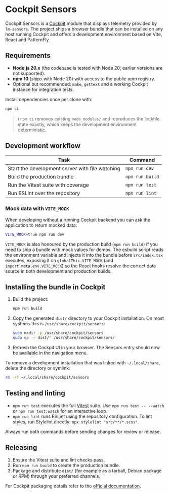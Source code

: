 # Cockpit Sensors

Cockpit Sensors is a [Cockpit](https://cockpit-project.org/) module that displays
telemetry provided by `lm-sensors`. The project ships a browser bundle that can
be installed on any host running Cockpit and offers a development environment
based on Vite, React and PatternFly.

## Requirements

- **Node.js 20.x** (the codebase is tested with Node 20; earlier versions are
  not supported).
- **npm 10** (ships with Node 20) with access to the public npm registry.
- Optional but recommended: `make`, `gettext` and a working Cockpit instance for
  integration tests.

Install dependencies once per clone with:

```bash
npm ci
```

> ℹ️ `npm ci` removes existing `node_modules/` and reproduces the lockfile state
> exactly, which keeps the development environment deterministic.

## Development workflow

| Task | Command |
| ---- | ------- |
| Start the development server with file watching | `npm run dev`
| Build the production bundle | `npm run build`
| Run the Vitest suite with coverage | `npm run test`
| Run ESLint over the repository | `npm run lint`

### Mock data with `VITE_MOCK`

When developing without a running Cockpit backend you can ask the application to
return mocked data:

```bash
VITE_MOCK=true npm run dev
```

`VITE_MOCK` is also honoured by the production build (`npm run build`) if you
need to ship a bundle with mock values for demos. The esbuild script reads the
environment variable and injects it into the bundle before `src/index.tsx`
executes, exposing it on `globalThis.VITE_MOCK` (and `import.meta.env.VITE_MOCK`)
so the React hooks resolve the correct data source in both development and
production builds.

## Installing the bundle in Cockpit

1. Build the project:
   ```bash
   npm run build
   ```
2. Copy the generated `dist/` directory to your Cockpit installation. On most
   systems this is `/usr/share/cockpit/sensors`:
   ```bash
   sudo mkdir -p /usr/share/cockpit/sensors
   sudo cp -r dist/* /usr/share/cockpit/sensors/
   ```
3. Refresh the Cockpit UI in your browser. The Sensors entry should now be
   available in the navigation menu.

To remove a development installation that was linked with `~/.local/share`,
delete the directory or symlink:

```bash
rm -rf ~/.local/share/cockpit/sensors
```

## Testing and linting

- `npm run test` executes the full [Vitest](https://vitest.dev/) suite. Use
  `npm run test -- --watch` or `npm run test:watch` for an interactive loop.
- `npm run lint` runs ESLint using the repository configuration. To lint styles,
  run Stylelint directly: `npx stylelint "src/**/*.scss"`.

Always run both commands before sending changes for review or release.

## Releasing

1. Ensure the Vitest suite and lint checks pass.
2. Run `npm run build` to create the production bundle.
3. Package and distribute `dist/` (for example as a tarball, Debian package or
   RPM) through your preferred channels.

For Cockpit packaging details refer to the [official documentation](https://cockpit-project.org/guide/latest/).

